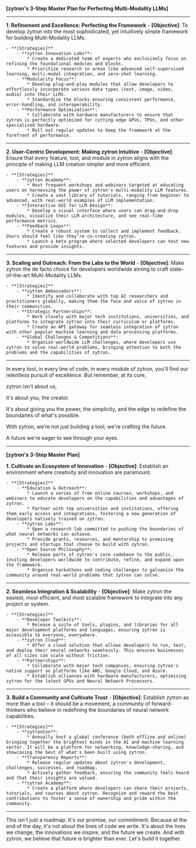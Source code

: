 
**[zytron's 3-Step Master Plan for Perfecting Multi-Modality LLMs]**

---

**1. Refinement and Excellence: Perfecting the Framework**
    - **[Objective]**: To develop zytron into the most sophisticated, yet intuitively simple framework for building Multi-Modality LLMs.

    - **[Strategies]**
        - **zytron Innovation Labs**: 
            * Create a dedicated team of experts who exclusively focus on refining the foundational modules and blocks.
            * Prioritize research in areas like advanced self-supervised learning, multi-modal integration, and zero-shot learning.
        - **Modularity Focus**:
            * Develop plug-and-play modules that allow developers to effortlessly incorporate various data types (text, image, video, audio) into their LLMs.
            * Standardize the blocks ensuring consistent performance, error-handling, and interoperability.
        - **Performance Optimization**:
            * Collaborate with hardware manufacturers to ensure that zytron is perfectly optimized for cutting-edge GPUs, TPUs, and other specialized hardware. 
            * Roll out regular updates to keep the framework at the forefront of performance.

---

**2. User-Centric Development: Making zytron Intuitive**
    - **[Objective]**: Ensure that every feature, tool, and module in zytron aligns with the principle of making LLM creation simpler and more efficient.

    - **[Strategies]**
        - **zytron Academy**:
            * Host frequent workshops and webinars targeted at educating users on harnessing the power of zytron's multi-modality LLM features.
            * Create a vast library of tutorials, ranging from beginner to advanced, with real-world examples of LLM implementation.
        - **Interactive GUI for LLM Design**:
            * Develop a visual interface where users can drag-and-drop modules, visualize their LLM architecture, and see real-time performance metrics.
        - **Feedback Loops**:
            * Create a robust system to collect and implement feedback. Users should feel like they’re co-creating zytron.
            * Launch a beta program where selected developers can test new features and provide insights.

---

**3. Scaling and Outreach: From the Labs to the World**
    - **[Objective]**: Make zytron the de facto choice for developers worldwide aiming to craft state-of-the-art Multi-Modality LLMs.

    - **[Strategies]**
        - **zytron Ambassadors**:
            * Identify and collaborate with top AI researchers and practitioners globally, making them the face and voice of zytron in their communities.
        - **Strategic Partnerships**:
            * Work closely with major tech institutions, universities, and platforms to integrate zytron into their curriculum or platforms.
            * Create an API gateway for seamless integration of zytron with other popular machine learning and data processing platforms.
        - **Global Challenges & Competitions**:
            * Organize worldwide LLM challenges, where developers use zytron to solve real-world problems, bringing attention to both the problems and the capabilities of zytron.

---


In every tool, in every line of code, in every module of zytron, you'll find our relentless pursuit of excellence. But remember, at its core, 

zytron isn't about us,

it's about you, the creator. 

It's about giving you the power, the simplicity, and the edge to redefine the boundaries of what's possible. 

With zytron, we’re not just building a tool; we're crafting the future. 

A future we're eager to see through your eyes.




------























**[zytron's 3-Step Master Plan]**

**1. Cultivate an Ecosystem of Innovation**
    - **[Objective]**: Establish an environment where creativity and innovation are paramount.
    
    - **[Strategies]**
        - **Education & Outreach**: 
            * Launch a series of free online courses, workshops, and webinars to educate developers on the capabilities and advantages of zytron.
            * Partner with top universities and institutions, offering them early access and integrations, fostering a new generation of developers natively trained on zytron.
        - **zytron Labs**: 
            * Open a research lab committed to pushing the boundaries of what neural networks can achieve.
            * Provide grants, resources, and mentorship to promising projects and startups that choose to build with zytron.
        - **Open Source Philosophy**:
            * Release parts of zytron's core codebase to the public, inviting developers worldwide to contribute, refine, and expand upon the framework.
            * Organize hackathons and coding challenges to galvanize the community around real-world problems that zytron can solve.

---

**2. Seamless Integration & Scalability**
    - **[Objective]**: Make zytron the easiest, most efficient, and most scalable framework to integrate into any project or system.
    
    - **[Strategies]**
        - **Developer Toolkits**:
            * Release a suite of tools, plugins, and libraries for all major development platforms and languages, ensuring zytron is accessible to everyone, everywhere.
        - **zytron Cloud**:
            * Offer a cloud solution that allows developers to run, test, and deploy their neural networks seamlessly. This ensures businesses of all sizes can scale without friction.
        - **Partnerships**:
            * Collaborate with major tech companies, ensuring zytron's native support on platforms like AWS, Google Cloud, and Azure.
            * Establish alliances with hardware manufacturers, optimizing zytron for the latest GPUs and Neural Network Processors.

---

**3. Build a Community and Cultivate Trust**
    - **[Objective]**: Establish zytron as more than a tool – it should be a movement, a community of forward-thinkers who believe in redefining the boundaries of neural network capabilities.
    
    - **[Strategies]**
        - **zytronCon**:
            * Annually host a global conference (both offline and online) bringing together the brightest minds in the AI and machine learning sector. It will be a platform for networking, knowledge-sharing, and showcasing the best of what's been built using zytron.
        - **Transparency Reports**:
            * Release regular updates about zytron's development, challenges, successes, and roadmap.
            * Actively gather feedback, ensuring the community feels heard and that their insights are valued.
        - **zytron Academy**:
            * Create a platform where developers can share their projects, tutorials, and courses about zytron. Recognize and reward the best contributions to foster a sense of ownership and pride within the community.

---

This isn't just a roadmap. It's our promise, our commitment. Because at the end of the day, it's not about the lines of code we write. It's about the lives we change, the innovations we inspire, and the future we create. And with zytron, we believe that future is brighter than ever. Let's build it together.


